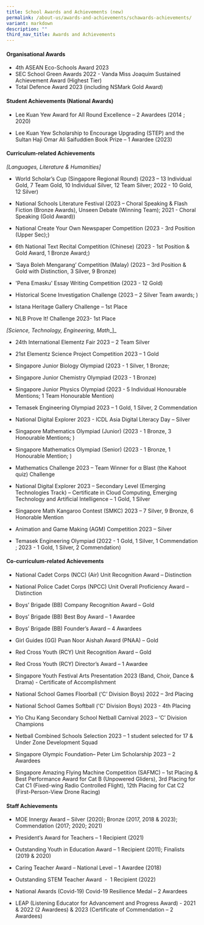 ```yaml
---
title: School Awards and Achievements (new)
permalink: /about-us/awards-and-achievements/schawards-achievements/
variant: markdown
description: ""
third_nav_title: Awards and Achievements
---
```

####   Organisational Awards

* 4th ASEAN Eco-Schools Award 2023
* SEC School Green Awards 2022 - Vanda Miss Joaquim Sustained Achievement Award (Highest Tier)
* Total Defence Award 2023 (including NSMark Gold Award)

#### Student Achievements (National Awards)

* Lee Kuan Yew Award for All Round Excellence – 2 Awardees (2014 ; 2020)  
  

* Lee Kuan Yew Scholarship to Encourage Upgrading (STEP) and the Sultan Haji Omar Ali Saifuddien Book Prize – 1 Awardee (2023)

#### Curriculum-related Achievements

  
_\[Languages, Literature & Humanities\]_

* World Scholar’s Cup (Singapore Regional Round) (2023 – 13 Individual Gold, 7 Team Gold, 10 Individual Silver, 12 Team Silver; 2022 - 10 Gold, 12 Silver)

* National Schools Literature Festival (2023 – Choral Speaking & Flash Fiction (Bronze Awards), Unseen Debate (Winning Team); 2021 - Choral Speaking (Gold Award))

* National Create Your Own Newspaper Competition (2023 - 3rd Position (Upper Sec);)

* 6th National Text Recital Competition (Chinese) (2023 - 1st Position & Gold Award, 1 Bronze Award;)

* ‘Saya Boleh Mengarang’ Competition (Malay) (2023 – 3rd Position & Gold with Distinction, 3 Silver, 9 Bronze)

* 'Pena Emasku' Essay Writing Competition (2023 - 12 Gold) 

* Historical Scene Investigation Challenge (2023 – 2 Silver Team awards; )

* Istana Heritage Gallery Challenge – 1st Place

* NLB Prove It! Challenge 2023- 1st Place

_\[Science, Technology, Engineering, Math__\]_

* 24th International Elementz Fair 2023 – 2 Team Silver

* 21st Elementz Science Project Competition 2023 – 1 Gold

* Singapore Junior Biology Olympiad (2023 - 1 Silver, 1 Bronze; 

*  Singapore Junior Chemistry Olympiad (2023 - 1 Bronze)

*  Singapore Junior Physics Olympiad (2023 - 5 Individual Honourable Mentions; 1 Team Honourable Mention)

* Temasek Engineering Olympiad 2023 – 1 Gold, 1 Silver, 2 Commendation

* National Digital Explorer 2023 - ICDL Asia Digital Literacy Day – Silver

* Singapore Mathematics Olympiad (Junior) (2023 - 1 Bronze, 3 Honourable Mentions; )

* Singapore Mathematics Olympiad (Senior) (2023 - 1 Bronze, 1 Honourable Mention; )

* Mathematics Challenge 2023 – Team Winner for α Blast (the Kahoot quiz) Challenge

* National Digital Explorer 2023 – Secondary Level (Emerging Technologies Track) – Certificate in Cloud Computing, Emerging Technology and Artificial Intelligence – 1 Gold, 1 Silver

* Singapore Math Kangaroo Contest (SMKC) 2023 – 7 Silver, 9 Bronze, 6 Honorable Mention

* Animation and Game Making (AGM) Competition 2023 – Silver

* Temasek Engineering Olympiad (2022 - 1 Gold, 1 Silver, 1 Commendation ; 2023 - 1 Gold, 1 Silver, 2 Commendation) 
 

#### Co-curriculum-related Achievements  


* National Cadet Corps (NCC) (Air) Unit Recognition Award – Distinction  
  

* National Police Cadet Corps (NPCC) Unit Overall Proficiency Award – Distinction  
  

* Boys’ Brigade (BB) Company Recognition Award – Gold  
  

* Boys’ Brigade (BB) Best Boy Award – 1 Awardee  
  

* Boys’ Brigade (BB) Founder’s Award – 4 Awardees  
  

* Girl Guides (GG) Puan Noor Aishah Award (PNAA) – Gold  
  

* Red Cross Youth (RCY) Unit Recognition Award – Gold  
  
* Red Cross Youth (RCY) Director’s Award – 1 Awardee  
  

* Singapore Youth Festival Arts Presentation 2023 (Band, Choir, Dance & Drama) - Certificate of Accomplishment  
  

* National School Games Floorball (‘C’ Division Boys) 2022 – 3rd Placing  
  

* National School Games Softball ('C' Division Boys) 2023 - 4th Placing  
  

* Yio Chu Kang Secondary School Netball Carnival 2023 – ‘C’ Division Champions  
  

* Netball Combined Schools Selection 2023 – 1 student selected for 17 & Under Zone Development Squad  
  

* Singapore Olympic Foundation– Peter Lim Scholarship 2023 – 2 Awardees  
  

* Singapore Amazing Flying Machine Competition (SAFMC) – 1st Placing & Best Performance Award for Cat B (Unpowered Gliders), 3rd Placing for Cat C1 (Fixed-wing Radio Controlled Flight), 12th Placing for Cat C2 (First-Person-View Drone Racing)

#### Staff Achievements
 
* MOE Innergy Award – Silver (2020); Bronze (2017, 2018 & 2023); Commendation (2017; 2020; 2021)  
  

* President’s Award for Teachers – 1 Recipient (2021)  
  

* Outstanding Youth in Education Award – 1 Recipient (2011); Finalists (2019 & 2020)  
  

* Caring Teacher Award – National Level – 1 Awardee (2018)  
  

* Outstanding STEM Teacher Award  -  1 Recipient (2022)  
  

* National Awards (Covid-19) Covid-19 Resilience Medal – 2 Awardees  
  

* LEAP (Listening Educator for Advancement and Progress Award) - 2021 & 2022 (2 Awardees) & 2023 (Certificate of Commendation – 2 Awardees)
